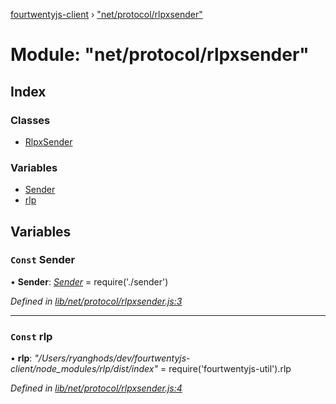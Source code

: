 [fourtwentyjs-client](../README.md) › ["net/protocol/rlpxsender"](_net_protocol_rlpxsender_.md)

# Module: "net/protocol/rlpxsender"

## Index

### Classes

* [RlpxSender](../classes/_net_protocol_rlpxsender_.rlpxsender.md)

### Variables

* [Sender](_net_protocol_rlpxsender_.md#const-sender)
* [rlp](_net_protocol_rlpxsender_.md#const-rlp)

## Variables

### `Const` Sender

• **Sender**: *[Sender](../classes/_net_protocol_sender_.sender.md)* = require('./sender')

*Defined in [lib/net/protocol/rlpxsender.js:3](https://github.com/420integrated/fourtwentyjs-client/blob/master/lib/net/protocol/rlpxsender.js#L3)*

___

### `Const` rlp

• **rlp**: *"/Users/ryanghods/dev/fourtwentyjs-client/node_modules/rlp/dist/index"* = require('fourtwentyjs-util').rlp

*Defined in [lib/net/protocol/rlpxsender.js:4](https://github.com/420integrated/fourtwentyjs-client/blob/master/lib/net/protocol/rlpxsender.js#L4)*
